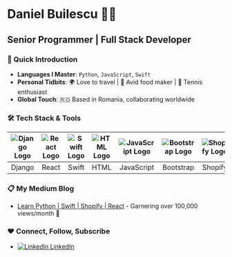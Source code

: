 # Daniel Builescu 🧑‍💻

## Senior Programmer | Full Stack Developer

### 🌟 Quick Introduction
- **Languages I Master**: `Python`, `JavaScript`, `Swift`
- **Personal Tidbits**: 🌍 Love to travel | 🍲 Avid food maker | 🎾 Tennis enthusiast
- **Global Touch**: 🇷🇴 Based in Romania, collaborating worldwide

### 🛠️ Tech Stack & Tools

| ![Django Logo](https://cdn.iconscout.com/icon/free/png-512/free-django-1-282754.png?f=avif&w=100) | ![React Logo](https://cdn.iconscout.com/icon/free/png-512/free-react-4-1175110.png?f=avif&w=100) | ![Swift Logo](https://cdn.iconscout.com/icon/free/png-512/free-swift-21-1175088.png?f=avif&w=100) | ![HTML Logo](https://cdn.iconscout.com/icon/free/png-512/free-html5-2474805-2056091.png?f=avif&w=100) | ![JavaScript Logo](https://cdn.iconscout.com/icon/free/png-512/free-javascript-2752148-2284965.png?f=avif&w=100) | ![Bootstrap Logo](https://cdn.iconscout.com/icon/free/png-512/free-bootstrap-6-1175203.png?f=avif&w=100) | ![Shopify Logo](https://cdn.iconscout.com/icon/free/png-512/free-shopify-6-675778.png?f=avif&w=100) |
|:---:|:---:|:---:|:---:|:---:|:---:|:---:|
| Django | React | Swift | HTML | JavaScript | Bootstrap | Shopify |

### 📋 My Medium Blog
- [Learn Python | Swift | Shopify | React](https://medium.com/@danielbuilescu) - Garnering over 100,000 views/month 🚀

### ❤️ Connect, Follow, Subscribe
- [![LinkedIn](https://img.icons8.com/color/20/000000/linkedin.png) LinkedIn](https://www.linkedin.com/in/builescu-daniel/)
